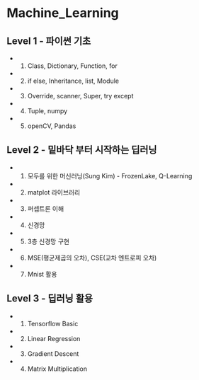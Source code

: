 # Machine_Learning 

## Level 1 - 파이썬 기초

* 1. Class, Dictionary, Function, for
* 2. if else, Inheritance, list, Module
* 3. Override, scanner, Super, try except
* 4. Tuple, numpy
* 5. openCV, Pandas

## Level 2 - 밑바닥 부터 시작하는 딥러닝
* 1. 모두를 위한 머신러닝(Sung Kim) - FrozenLake, Q-Learning
* 2. matplot 라이브러리
* 3. 퍼셉트론 이해
* 4. 신경망
* 5. 3층 신경망 구현
* 6. MSE(평균제곱의 오차), CSE(교차 엔트로피 오차)
* 7. Mnist 활용

## Level 3 - 딥러닝 활용
* 1. Tensorflow Basic
* 2. Linear Regression
* 3. Gradient Descent
* 4. Matrix Multiplication
